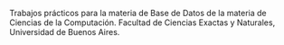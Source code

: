 Trabajos prácticos para la materia de Base de Datos de la materia de Ciencias de la Computación.
Facultad de Ciencias Exactas y Naturales, Universidad de Buenos Aires.